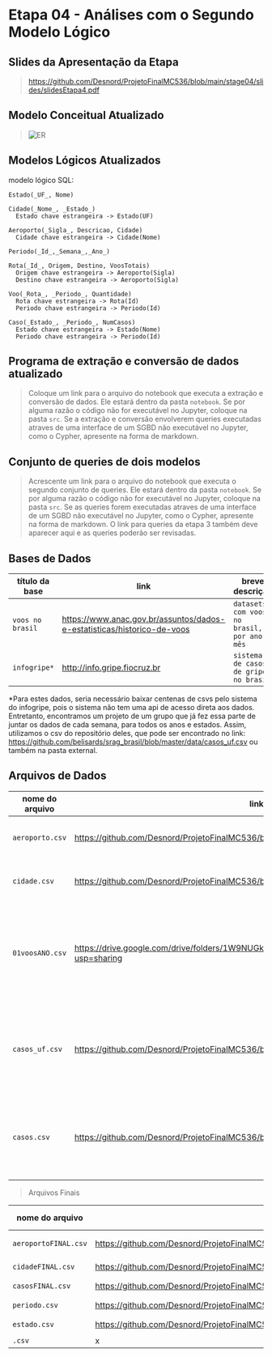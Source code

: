# Etapa 04 - Análises com o Segundo Modelo Lógico

## Slides da Apresentação da Etapa
> https://github.com/Desnord/ProjetoFinalMC536/blob/main/stage04/slides/slidesEtapa4.pdf

## Modelo Conceitual Atualizado

> ![ER](https://github.com/Desnord/ProjetoFinalMC536/blob/main/stage04/assets/entidadeRelacionamento2.png)

## Modelos Lógicos Atualizados

modelo lógico SQL:
~~~
Estado(_UF_, Nome)

Cidade(_Nome_, _Estado_)
  Estado chave estrangeira -> Estado(UF)
  
Aeroporto(_Sigla_, Descricao, Cidade)
  Cidade chave estrangeira -> Cidade(Nome)
 
Periodo(_Id_,_Semana_,_Ano_)

Rota(_Id_, Origem, Destino, VoosTotais)
  Origem chave estrangeira -> Aeroporto(Sigla)
  Destino chave estrangeira -> Aeroporto(Sigla)
 
Voo(_Rota_, _Periodo_, Quantidade)
  Rota chave estrangeira -> Rota(Id)
  Periodo chave estrangeira -> Periodo(Id)
  
Caso(_Estado_, _Periodo_, NumCasos)
  Estado chave estrangeira -> Estado(Nome)
  Periodo chave estrangeira -> Periodo(Id)
~~~

## Programa de extração e conversão de dados atualizado

> Coloque um link para o arquivo do notebook que executa a extração e conversão de dados. Ele estará dentro da pasta `notebook`. Se por alguma razão o código não for executável no Jupyter, coloque na pasta `src`. Se a extração e conversão envolverem queries executadas atraves de uma interface de um SGBD não executável no Jupyter, como o Cypher, apresente na forma de markdown.

## Conjunto de queries de dois modelos

> Acrescente um link para o arquivo do notebook que executa o segundo conjunto de queries. Ele estará dentro da pasta `notebook`. Se por alguma razão o código não for executável no Jupyter, coloque na pasta `src`. Se as queries forem executadas atraves de uma interface de um SGBD não executável no Jupyter, como o Cypher, apresente na forma de markdown.
> O link para queries da etapa 3 também deve aparecer aqui e as queries poderão ser revisadas.

## Bases de Dados
título da base | link | breve descrição
----- | ----- | -----
`voos no brasil` | https://www.anac.gov.br/assuntos/dados-e-estatisticas/historico-de-voos | `datasets com voos no brasil, por ano e mês`
`infogripe*` | http://info.gripe.fiocruz.br | `sistema de casos de gripe no brasil`

*Para estes dados, seria necessário baixar centenas de csvs pelo sistema do infogripe, pois o sistema não tem uma api de acesso direta aos dados.
Entretanto, encontramos um projeto de um grupo que já fez essa parte de juntar os dados de cada semana, para todos os anos e estados. Assim, utilizamos
o csv do repositório deles, que pode ser encontrado no link: https://github.com/belisards/srag_brasil/blob/master/data/casos_uf.csv ou também na pasta
external. </br>


## Arquivos de Dados
nome do arquivo | link | breve descrição
----- | ----- | -----
`aeroporto.csv` | https://github.com/Desnord/ProjetoFinalMC536/blob/main/stage04/data/interim/aeroporto.csv | `Arquivo CSV de aeroportos obtido na etapa 3.`
`cidade.csv` | https://github.com/Desnord/ProjetoFinalMC536/blob/main/stage04/data/interim/cidade.csv | `Arquivo CSV de cidades obtido na etapa 3.`
`01voosANO.csv` | https://drive.google.com/drive/folders/1W9NUGk94Ys2_5HG5TKvImnto6k3IUcuc?usp=sharing | `Drive com todos os CSVs de voos obtidos ao final da etapa 3, e que foram utilizados como base na etapa 4.`
`casos_uf.csv` | https://github.com/Desnord/ProjetoFinalMC536/blob/main/stage04/data/external/casos_uf.csv | `Arquivo CSV de casos, obtido a partir da fonte original, encontrado em outro projeto no github.`
`casos.csv` | https://github.com/Desnord/ProjetoFinalMC536/blob/main/stage04/data/interim/casos.csv | `Arquivo CSV de casos, obtido a partir do anterior, apos ser processado na etapa 3.`

> Arquivos Finais

nome do arquivo | link | breve descrição
----- | ----- | -----
`aeroportoFINAL.csv` | https://github.com/Desnord/ProjetoFinalMC536/blob/main/stage04/data/processed/aeroportoFINAL.csv | `csv final de aeroporto`
`cidadeFINAL.csv` | https://github.com/Desnord/ProjetoFinalMC536/blob/main/stage04/data/processed/cidadeFINAL.csv | `csv final de cidade`
`casosFINAL.csv` | https://github.com/Desnord/ProjetoFinalMC536/blob/main/stage04/data/processed/casosFINAL.csv | `csv final de casos`
`periodo.csv` | https://github.com/Desnord/ProjetoFinalMC536/blob/main/stage04/data/processed/periodo.csv | `csv de periodo`
`estado.csv` | https://github.com/Desnord/ProjetoFinalMC536/blob/main/stage04/data/processed/estado.csv | `csv de estado`
`.csv` | x | `csv`
